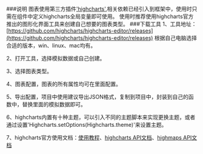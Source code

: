 ###说明
图表使用第三方插件['highcharts'](https://www.hcharts.cn/),相关依赖已经引入到框架中，使用时只需在组件中定义highcharts全局变量即可使用。 使用时推荐使用highcharts官方推出的图形化界面工具来创建自己想要的图表类型。
###下载工具
1、工具地址： [https://github.com/highcharts/highcharts-editor/releases](https://github.com/highcharts/highcharts-editor/releases) 根据自己电脑选择合适的版本，win、linux、mac均有。

2、打开工具，选择模拟数据或自己创建。 

3、选择图表类型。 

4、图表配置，图表的所有属性均可在里面配置。 

5、导出配置，项目中使用建议导出JSON格式，复制到项目中，封装到自己的函数中，替换里面的模拟数据即可。 

6、highcharts内置有十种主题，可以引入不同的主题脚本来实现更换主题，或者通过设置'Highcharts.setOptions(Highcharts.theme)'来设置主题。 

7、highcharts官方使用文档：[使用教程](https://www.hcharts.cn/docs)、[highcharts API文档](https://api.hcharts.cn/highcharts)、[highmaps API文档](https://api.hcharts.cn/highmaps)